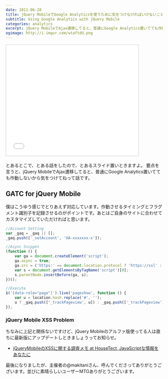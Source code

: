 ```yaml
---
date: 2011-06-28
title: jQuery MobileでGoogle Analyticsを使うために気をつけなければいけないこと
subtitle: Using Google Analytics with jQuery Mobile
categories: analytics
excerpt: jQuery MobileでAjax遷移してると、普通にGoogle Analytics置いてても作動しないから気をつけてねって話です。
ogimage: http://i.imgur.com/wtaftdU.png
---
```


<iframe src="//www.slideshare.net/slideshow/embed_code/key/B85ZvFNIIylyud" width="425" height="355" frameborder="0" marginwidth="0" marginheight="0" scrolling="no" style="border:1px solid #CCC; border-width:1px; margin-bottom:5px; max-width: 100%;" allowfullscreen></iframe>

とあるとこで、とある話をしたので、とあるスライド置いときますよ。 要点を言うと、jQuery MobileでAjax遷移してると、普通にGoogle Analytics置いてても作動しないから気をつけてねって話です。

## GATC for jQuery Mobile

僕はこうゆう感じでとりあえず対応しています。作動させるタイミングとフラグメント識別子を記録させるのがポイントです。あとはご自身のサイトに合わせてカスタマイズしていただければと思います。

```javascript
//Account Setting
var _gaq = _gaq || [];
_gaq.push(['_setAccount', 'UA-xxxxxxx-x']);

//Async Snippet
(function () {
    var ga = document.createElement('script');
    ga.async = true;
    ga.src = ('https:' == document.location.protocol ? 'https://ssl' : 'http://www') + '.google-analytics.com/ga.js';
    var s = document.getElementsByTagName('script')[0];
    s.parentNode.insertBefore(ga, s);
})();

//Execute
$('[data-role="page"]').live('pageshow', function () {
    var u = location.hash.replace('#', '');
    u ? _gaq.push(['_trackPageview', u]) : _gaq.push(['_trackPageview']);
});
```

### jQuery Mobile XSS Problem

ちなみに上記と関係ないですけど、jQuery Mobileのアルファ版使ってる人は直ちに最新版にアップデートしときましょうってお知らせ。

+ [jQueryMobileのXSSに関する調査メモ at HouseTect, JavaScriptな情報をあなたに](http://hisasann.com/housetect/2011/06/jquerymobilexss.html)

最後になりましたが、主催者の@makitaniさん、呼んでくださってありがとうございます。並びに素晴らしいユーザーMTGありがとうございます。